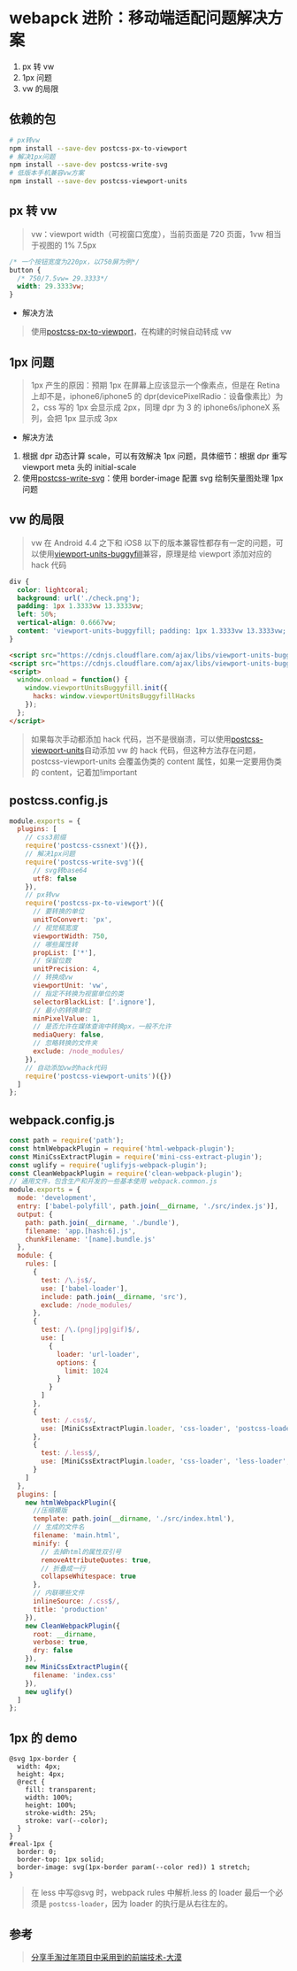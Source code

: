 # webapck 进阶：移动端适配问题解决方案

1. px 转 vw
2. 1px 问题
3. vw 的局限

## 依赖的包

```bash
# px转vw
npm install --save-dev postcss-px-to-viewport
# 解决1px问题
npm install --save-dev postcss-write-svg
# 低版本手机兼容vw方案
npm install --save-dev postcss-viewport-units
```

## px 转 vw

> vw：viewport width（可视窗口宽度），当前页面是 720 页面，1vw 相当于视图的 1% 7.5px

```css
/* 一个按钮宽度为220px，以750屏为例*/
button {
  /* 750/7.5vw= 29.3333*/
  width: 29.3333vw;
}
```

- 解决方法

> 使用[postcss-px-to-viewport](https://github.com/evrone/postcss-px-to-viewport)，在构建的时候自动转成 vw

## 1px 问题

> 1px 产生的原因：预期 1px 在屏幕上应该显示一个像素点，但是在 Retina 上却不是，iphone6/iphone5 的 dpr(devicePixelRadio：设备像素比）为 2，css 写的 1px 会显示成 2px，同理 dpr 为 3 的 iphone6s/iphoneX 系列，会把 1px 显示成 3px

- 解决方法

1. 根据 dpr 动态计算 scale，可以有效解决 1px 问题，具体细节：根据 dpr 重写 viewport meta 头的 initial-scale
2. 使用[postcss-write-svg](https://github.com/jonathantneal/postcss-write-svg)：使用 border-image 配置 svg 绘制矢量图处理 1px 问题

## vw 的局限

> vw 在 Android 4.4 之下和 iOS8 以下的版本兼容性都存有一定的问题，可以使用[viewport-units-buggyfill](https://github.com/rodneyrehm/viewport-units-buggyfill)兼容，原理是给 viewport 添加对应的 hack 代码

```css
div {
  color: lightcoral;
  background: url('./check.png');
  padding: 1px 1.3333vw 13.3333vw;
  left: 50%;
  vertical-align: 0.6667vw;
  content: 'viewport-units-buggyfill; padding: 1px 1.3333vw 13.3333vw; vertical-align: 0.6667vw';
}
```

```html
<script src="https://cdnjs.cloudflare.com/ajax/libs/viewport-units-buggyfill/0.6.2/viewport-units-buggyfill.hacks.min.js"></script>
<script src="https://cdnjs.cloudflare.com/ajax/libs/viewport-units-buggyfill/0.6.2/viewport-units-buggyfill.min.js"></script>
<script>
  window.onload = function() {
    window.viewportUnitsBuggyfill.init({
      hacks: window.viewportUnitsBuggyfillHacks
    });
  };
</script>
```

> 如果每次手动都添加 hack 代码，岂不是很崩溃，可以使用[postcss-viewport-units](https://github.com/springuper/postcss-viewport-units)自动添加 vw 的 hack 代码，但这种方法存在问题，postcss-viewport-units 会覆盖伪类的 content 属性，如果一定要用伪类的 content，记着加!important

## postcss.config.js

```js
module.exports = {
  plugins: [
    // css3前缀
    require('postcss-cssnext')({}),
    // 解决1px问题
    require('postcss-write-svg')({
      // svg转base64
      utf8: false
    }),
    // px转vw
    require('postcss-px-to-viewport')({
      // 要转换的单位
      unitToConvert: 'px',
      // 视觉稿宽度
      viewportWidth: 750,
      // 哪些属性转
      propList: ['*'],
      // 保留位数
      unitPrecision: 4,
      // 转换成vw
      viewportUnit: 'vw',
      // 指定不转换为视窗单位的类
      selectorBlackList: ['.ignore'],
      // 最小的转换单位
      minPixelValue: 1,
      // 是否允许在媒体查询中转换px，一般不允许
      mediaQuery: false,
      // 忽略转换的文件夹
      exclude: /node_modules/
    }),
    // 自动添加vw的hack代码
    require('postcss-viewport-units')({})
  ]
};
```

## webpack.config.js

```js
const path = require('path');
const htmlWebpackPlugin = require('html-webpack-plugin');
const MiniCssExtractPlugin = require('mini-css-extract-plugin');
const uglify = require('uglifyjs-webpack-plugin');
const CleanWebpackPlugin = require('clean-webpack-plugin');
// 通用文件，包含生产和开发的一些基本使用 webpack.common.js
module.exports = {
  mode: 'development',
  entry: ['babel-polyfill', path.join(__dirname, './src/index.js')],
  output: {
    path: path.join(__dirname, './bundle'),
    filename: 'app.[hash:6].js',
    chunkFilename: '[name].bundle.js'
  },
  module: {
    rules: [
      {
        test: /\.js$/,
        use: ['babel-loader'],
        include: path.join(__dirname, 'src'),
        exclude: /node_modules/
      },
      {
        test: /\.(png|jpg|gif)$/,
        use: [
          {
            loader: 'url-loader',
            options: {
              limit: 1024
            }
          }
        ]
      },
      {
        test: /.css$/,
        use: [MiniCssExtractPlugin.loader, 'css-loader', 'postcss-loader']
      },
      {
        test: /.less$/,
        use: [MiniCssExtractPlugin.loader, 'css-loader', 'less-loader', 'postcss-loader']
      }
    ]
  },
  plugins: [
    new htmlWebpackPlugin({
      //压缩模版
      template: path.join(__dirname, './src/index.html'),
      // 生成的文件名
      filename: 'main.html',
      minify: {
        // 去掉html的属性双引号
        removeAttributeQuotes: true,
        // 折叠成一行
        collapseWhitespace: true
      },
      // 内联哪些文件
      inlineSource: /.css$/,
      title: 'production'
    }),
    new CleanWebpackPlugin({
      root: __dirname,
      verbose: true,
      dry: false
    }),
    new MiniCssExtractPlugin({
      filename: 'index.css'
    }),
    new uglify()
  ]
};
```

## 1px 的 demo

```less
@svg 1px-border {
  width: 4px;
  height: 4px;
  @rect {
    fill: transparent;
    width: 100%;
    height: 100%;
    stroke-width: 25%;
    stroke: var(--color);
  }
}
#real-1px {
  border: 0;
  border-top: 1px solid;
  border-image: svg(1px-border param(--color red)) 1 stretch;
}
```

> 在 less 中写@svg 时，webpack rules 中解析.less 的 loader 最后一个必须是 `postcss-loader`，因为 loader 的执行是从右往左的。

## 参考

> [分享手淘过年项目中采用到的前端技术-大漠](https://www.itcodemonkey.com/article/2464.html)
